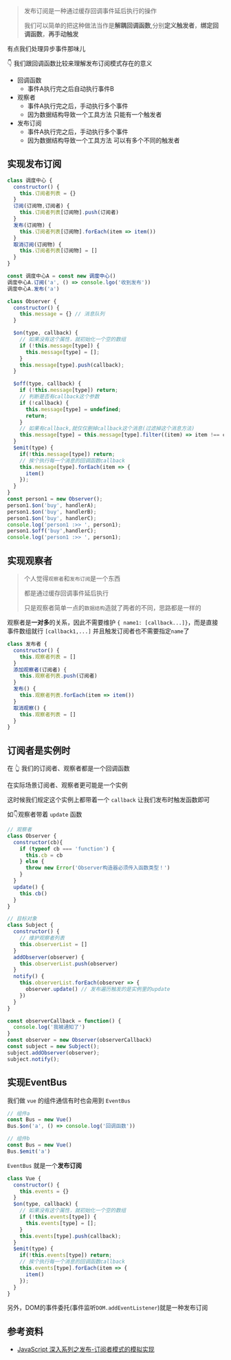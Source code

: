 > 发布订阅是一种通过缓存回调事件延后执行的操作
> 
> 我们可以简单的把这种做法当作是**解耦回调函数**,分别**定义触发者**，**绑定回调函数**，**再手动触发**

有点我们处理异步事件那味儿

👇 我们跟回调函数比较来理解发布订阅模式存在的意义
- 回调函数
  - 事件A执行完之后自动执行事件B
- 观察者
  - 事件A执行完之后，手动执行多个事件
  - 因为数据结构导致一个工具方法 只能有一个触发者
- 发布订阅
  - 事件A执行完之后，手动执行多个事件
  - 因为数据结构导致一个工具方法 可以有多个不同的触发者

## 实现发布订阅

```js
class 调度中心 {
  constructor() {
    this.订阅者列表 = {}
  }
  订阅(订阅物,订阅者) {
    this.订阅者列表[订阅物].push(订阅者)
  }
  发布(订阅物) {
    this.订阅者列表[订阅物].forEach(item => item())
  }
  取消订阅(订阅物) {
    this.订阅者列表[订阅物] = []
  }
}

const 调度中心A = const new 调度中心()
调度中心A.订阅('a', () => console.lgo('收到发布'))
调度中心A.发布('a')
```

```js
class Observer {
  constructor() {
    this.message = {} // 消息队列
  }

  $on(type, callback) {
    // 如果没有这个属性，就初始化一个空的数组
    if (!this.message[type]) {
      this.message[type] = [];
    }
    this.message[type].push(callback);
  }

  $off(type, callback) {
    if (!this.message[type]) return;
    // 判断是否有callback这个参数
    if (!callback) {
      this.message[type] = undefined;
      return;
    }
    // 如果有callback,就仅仅删掉callback这个消息(过滤掉这个消息方法)
    this.message[type] = this.message[type].filter((item) => item !== callback);
  }
  $emit(type) {
    if(!this.message[type]) return;
    // 挨个执行每一个消息的回调函数callback
    this.message[type].forEach(item => {
      item()
    });
  }
}
const person1 = new Observer();
person1.$on('buy', handlerA);
person1.$on('buy', handlerB);
person1.$on('buy', handlerC);
console.log('person1 :>> ', person1);
person1.$off('buy',handlerC);
console.log('person1 :>> ', person1);
```

## 实现观察者
> 个人觉得`观察者`和`发布订阅`是一个东西
> 
> 都是通过缓存回调事件延后执行
> 
> 只是观察者简单一点的`数据结构`造就了两者的不同，思路都是一样的

观察者是**一对多**的关系，因此不需要维护 `{ name1: [callback...]}`，而是直接事件数组就行 `[callback1,...]`
并且触发订阅者也不需要指定`name`了
```js
class 发布者 {
  constructor() {
    this.观察者列表 = []
  }
  添加观察者(订阅者) {
    this.观察者列表.push(订阅者)
  }
  发布() {
    this.观察者列表.forEach(item => item())
  }
  取消观察() {
    this.观察者列表 = []
  }
}
```

## 订阅者是实例时
在 👆 我们的订阅者、观察者都是一个回调函数

在实际场景订阅者、观察者更可能是一个实例

这时候我们规定这个实例上都带着一个 `callback` 让我们发布时触发函数即可

如👇观察者带着 `update` 函数
```js
// 观察者
class Observer {
  constructor(cb){
    if (typeof cb === 'function') {
      this.cb = cb
    } else {
      throw new Error('Observer构造器必须传入函数类型！')
    }
  }
  update() {
    this.cb()
  }
}

// 目标对象
class Subject {
  constructor() {
    // 维护观察者列表
    this.observerList = []
  }
  addObserver(observer) {
    this.observerList.push(observer)
  }
  notify() {
    this.observerList.forEach(observer => {
      observer.update() // 发布遍历触发的是实例里的update
    })
  }
}

const observerCallback = function() {
  console.log('我被通知了')
}
const observer = new Observer(observerCallback)
const subject = new Subject();
subject.addObserver(observer);
subject.notify();
```

## 实现EventBus
我们做 `vue` 的组件通信有时也会用到 `EventBus`
```js
// 组件a
const Bus = new Vue()
Bus.$on('a', () => console.log('回调函数'))

// 组件b
const Bus = new Vue()
Bus.$emit('a')
```

`EventBus` 就是一个**发布订阅**
```js
class Vue {
  constructor() {
    this.events = {}
  }
  $on(type, callback) {
    // 如果没有这个属性，就初始化一个空的数组
    if (!this.events[type]) {
      this.events[type] = [];
    }
    this.events[type].push(callback);
  }
  $emit(type) {
    if(!this.events[type]) return;
    // 挨个执行每一个消息的回调函数callback
    this.events[type].forEach(item => {
      item()
    });
  }
}
```

另外，DOM的事件委托(事件监听`DOM.addEventListener`)就是一种发布订阅

## 参考资料
- [JavaScript 深入系列之发布-订阅者模式的模拟实现](https://github.com/yuanyuanbyte/Blog/issues/127)